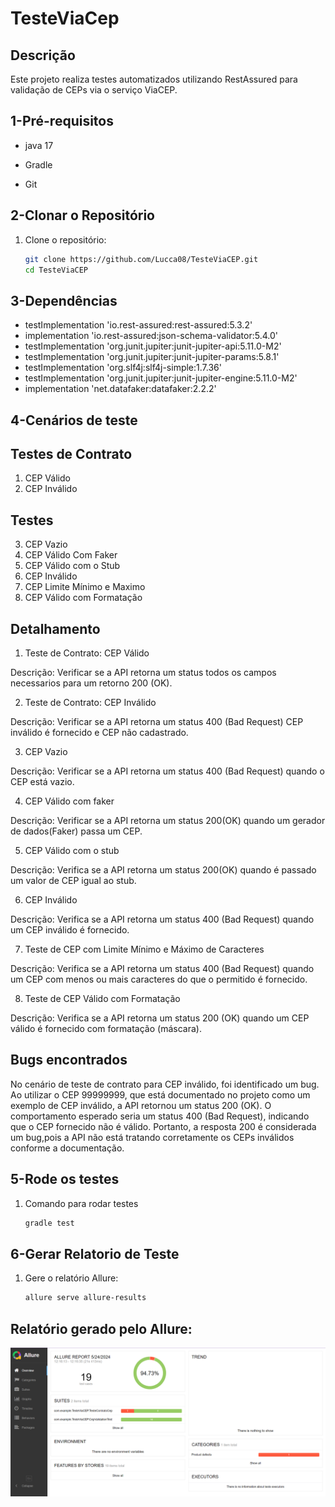 # TesteViaCep

## Descrição

Este projeto realiza testes automatizados utilizando RestAssured para validação de CEPs via o serviço ViaCEP.

## 1-Pré-requisitos 

- java 17

- Gradle 

- Git 


## 2-Clonar o Repositório

1. Clone o repositório:
    ```bash
    git clone https://github.com/Lucca08/TesteViaCEP.git
    cd TesteViaCEP
    ```

## 3-Dependências

- testImplementation 'io.rest-assured:rest-assured:5.3.2'
- implementation 'io.rest-assured:json-schema-validator:5.4.0'
- testImplementation 'org.junit.jupiter:junit-jupiter-api:5.11.0-M2'
- testImplementation 'org.junit.jupiter:junit-jupiter-params:5.8.1'
- testImplementation 'org.slf4j:slf4j-simple:1.7.36' 
- testImplementation 'org.junit.jupiter:junit-jupiter-engine:5.11.0-M2' 
- implementation 'net.datafaker:datafaker:2.2.2'

## 4-Cenários de teste

## Testes de Contrato 

1. CEP Válido
2. CEP Inválido 

## Testes 

3. CEP Vazio
4. CEP Válido Com Faker
5. CEP Válido com o Stub
6. CEP Inválido
7. CEP Limite Mínimo e Maximo
8. CEP Válido com Formatação

## Detalhamento 

1. Teste de Contrato: CEP Válido

Descrição: Verificar se a API retorna um status
todos os campos necessarios para um retorno 200 (OK).

2. Teste de Contrato: CEP Inválido

Descrição: Verificar se a API retorna um status 400
(Bad Request) CEP inválido é fornecido e CEP não cadastrado.

3. CEP Vazio

Descrição: Verificar se a API retorna um status 400
(Bad Request) quando o CEP está vazio.

4. CEP Válido com faker

Descrição: Verificar se a API retorna um status 200(OK) 
quando um gerador de dados(Faker) passa um CEP.

5. CEP Válido com o stub

Descrição: Verifica se a API retorna um status 200(OK) 
quando é passado um valor de CEP igual ao stub.

6. CEP Inválido

Descrição: Verifica se a API retorna um status 400
(Bad Request) quando um CEP inválido é fornecido.

7. Teste de CEP com Limite Mínimo e Máximo de Caracteres

Descrição: Verifica se a API retorna um status 400
(Bad Request) quando um CEP com menos ou mais caracteres 
do que o permitido é fornecido.

8. Teste de CEP Válido com Formatação

Descrição: Verifica se a API retorna um status 200 (OK) quando 
um CEP válido é fornecido com formatação (máscara).

## Bugs encontrados


No cenário de teste de contrato para CEP inválido, 
foi identificado um bug. Ao utilizar o CEP
99999999, que está documentado no projeto como um 
exemplo de CEP inválido, a API retornou um status 
200 (OK). O comportamento esperado seria um status
400 (Bad Request), indicando que o CEP fornecido 
não é válido. Portanto, a resposta 200 é 
considerada um bug,pois a API não está tratando 
corretamente os CEPs inválidos conforme a 
documentação.

## 5-Rode os testes 
1. Comando para rodar testes
    ```bash
    gradle test
    ```


## 6-Gerar Relatorio de Teste

1. Gere o relatório Allure:
    ```bash
    allure serve allure-results
    ```

## Relatório gerado pelo Allure:

![Imagem do Relatório](src/main/resources/img/Relatorio_Allure.png)